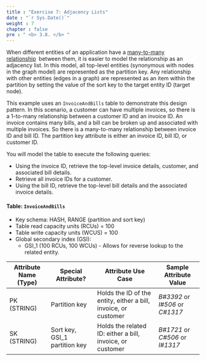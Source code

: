 ```yaml
---
title : "Exercise 7: Adjacency Lists"
date : "`r Sys.Date()`"
weight : 7
chapter : false
pre : " <b> 3.8. </b> "
---
```

When different entities of an application have a [many-to-many relationship](https://docs.aws.amazon.com/amazondynamodb/latest/developerguide/bp-adjacency-graphs.html)  between them, it is easier to model the relationship as an adjacency list. In this model, all top-level entities (synonymous with nodes in the graph model) are represented as the partition key. Any relationship with other entities (edges in a graph) are represented as an item within the partition by setting the value of the sort key to the target entity ID (target node).

This example uses an `InvoiceAndBills` table to demonstrate this design pattern. In this scenario, a customer can have multiple invoices, so there is a 1-to-many relationship between a customer ID and an invoice ID. An invoice contains many bills, and a bill can be broken up and associated with multiple invoices. So there is a many-to-many relationship between invoice ID and bill ID. The partition key attribute is either an invoice ID, bill ID, or customer ID.

You will model the table to execute the following queries:

- Using the invoice ID, retrieve the top-level invoice details, customer, and associated bill details.
- Retrieve all invoice IDs for a customer.
- Using the bill ID, retrieve the top-level bill details and the associated invoice details.

#### Table: `InvoiceAndBills`


- Key schema: HASH, RANGE (partition and sort key)
- Table read capacity units (RCUs) = 100
- Table write capacity units (WCUS) = 100
- Global secondary index (GSI):
    - GSI_1 (100 RCUs, 100 WCUs) - Allows for reverse lookup to the related entity.

|Attribute Name (Type)|Special Attribute?|Attribute Use Case|Sample Attribute Value|
|---|---|---|---|
|PK (STRING)|Partition key|Holds the ID of the entity, either a bill, invoice, or customer|_B#3392_ or _I#506_ or _C#1317_|
|SK (STRING)|Sort key, GSI_1 partition key|Holds the related ID: either a bill, invoice, or customer|_B#1721_ or _C#506_ or _I#1317_|